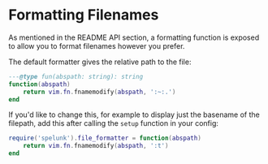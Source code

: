 # Formatting Filenames

As mentioned in the README API section, a formatting function is exposed to allow you to format filenames however you prefer.

The default formatter gives the relative path to the file:
```lua
---@type fun(abspath: string): string
function(abspath)
	return vim.fn.fnamemodify(abspath, ':~:.')
end
```

If you'd like to change this, for example to display just the basename of the filepath, add this after calling the `setup` function in your config:
```lua
require('spelunk').file_formatter = function(abspath)
	return vim.fn.fnamemodify(abspath, ':t')
end
```
